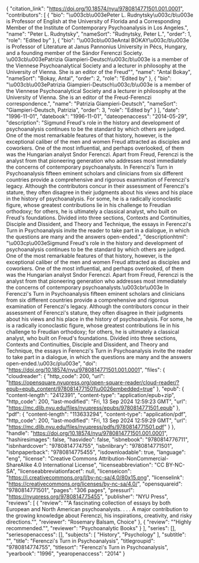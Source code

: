 {
   "citation_link": "https://doi.org/10.18574/nyu/9780814771501.001.0001",
   "contributors": [
     {
       "bio": "\u003cb\u003ePeter L. Rudnytsky\u003c/b\u003e is Professor of English at the University of Florida and a Corresponding Member of the Institute of Contemporary Psychoanalysis in Los Angeles.",
       "name": "Peter L. Rudnytsky",
       "nameSort": "Rudnytsky, Peter L.",
       "order": 1,
       "role": "Edited by"
     },
     {
       "bio": "\u003cb\u003eAntal BÓKAY\u003c/b\u003e is Professor of Literature at Janus Pannonius University in Pécs, Hungary, and a founding member of the Sándor Ferenczi Society. \u003cb\u003ePatrizia Giampieri-Deutsch\u003c/b\u003e is a member of the Viennese Psychoanalytical Society and a lecturer in philosophy at the University of Vienna. She is an editor of the Freud\"",
       "name": "Antal Bokay",
       "nameSort": "Bokay, Antal",
       "order": 2,
       "role": "Edited by"
     },
     {
       "bio": "\u003cb\u003ePatrizia Giampieri-Deutsch\u003c/b\u003e is a member of the Viennese Psychoanalytical Society and a lecturer in philosophy at the University of Vienna. She is an editor of the Freud-Ferenczi correspondence.",
       "name": "Patrizia Giampieri-Deutsch",
       "nameSort": "Giampieri-Deutsch, Patrizia",
       "order": 3,
       "role": "Edited by"
     }
   ],
   "date": "1996-11-01",
   "datebook": "1996-11-01",
   "dateopenaccess": "2014-05-29",
   "description": "Sigmund Freud's role in the history and development of psychoanalysis continues to be the standard by which others are judged. One of the most remarkable features of that history, however, is the exceptional caliber of the men and women Freud attracted as disciples and coworkers. One of the most influential, and perhaps overlooked, of them was the Hungarian analyst Sndor Ferenczi. Apart from Freud, Ferenczi is the analyst from that pioneering generation who addresses most immediately the concerns of contemporary psychoanalysts. In Ferenczi's Turn in Psychoanalysis fifteen eminent scholars and clinicians from six different countries provide a comprehensive and rigorous examination of Ferenczi's legacy. Although the contributors concur in their assessment of Ferenczi's stature, they often disagree in their judgments about his views and his place in the history of psychoanalysis. For some, he is a radically iconoclastic figure, whose greatest contributions lie in his challenge to Freudian orthodoxy; for others, he is ultimately a classical analyst, who built on Freud's foundations. Divided into three sections, Contexts and Continuities, Disciple and Dissident, and Theory and Technique, the essays in Ferenczi's Turn in Psychoanalysis invite the reader to take part in a dialogue, in which the questions are many and the answers open-ended.",
   "descriptionhtml": "\u003cp\u003eSigmund Freud's role in the history and development of psychoanalysis continues to be the standard by which others are judged. One of the most remarkable features of that history, however, is the exceptional caliber of the men and women Freud attracted as disciples and coworkers. One of the most influential, and perhaps overlooked, of them was the Hungarian analyst Sndor Ferenczi. Apart from Freud, Ferenczi is the analyst from that pioneering generation who addresses most immediately the concerns of contemporary psychoanalysts.\u003cbr\u003e In Ferenczi's Turn in Psychoanalysis fifteen eminent scholars and clinicians from six different countries provide a comprehensive and rigorous examination of Ferenczi's legacy. Although the contributors concur in their assessment of Ferenczi's stature, they often disagree in their judgments about his views and his place in the history of psychoanalysis. For some, he is a radically iconoclastic figure, whose greatest contributions lie in his challenge to Freudian orthodoxy; for others, he is ultimately a classical analyst, who built on Freud's foundations. Divided into three sections, Contexts and Continuities, Disciple and Dissident, and Theory and Technique, the essays in Ferenczi's Turn in Psychoanalysis invite the reader to take part in a dialogue, in which the questions are many and the answers open-ended.\u003c/p\u003e",
   "doi": "https://doi.org/10.18574/nyu/9780814771501.001.0001",
   "files": {
     "cloudreader": {
       "http_code": 200,
       "url": "https://opensquare.nyupress.org/open-square-reader/cloud-reader/?epub=epub_content/9780814771501\u0026embedded=true"
     },
     "epub": {
       "content-length": "2412391",
       "content-type": "application/epub+zip",
       "http_code": 200,
       "last-modified": "Fri, 13 Sep 2024 12:59:23 GMT",
       "url": "https://mc.dlib.nyu.edu/files/nyupress/epubs/9780814771501.epub"
     },
     "pdf": {
       "content-length": "113633294",
       "content-type": "application/pdf",
       "http_code": 200,
       "last-modified": "Fri, 13 Sep 2024 12:59:29 GMT",
       "url": "https://mc.dlib.nyu.edu/files/nyupress/pdfs/9780814771501.pdf"
     }
   },
   "handle": "https://doi.org/10.18574/nyu/9780814771501.001.0001",
   "hashiresimages": false,
   "hasvideo": false,
   "isbnebook": "9780814776711",
   "isbnhardcover": "9780814774755",
   "isbnlibrary": "9780814771501",
   "isbnpaperback": "9780814775455",
   "isdownloadable": true,
   "language": "eng",
   "license": "Creative Commons Attribution-NonCommercial-ShareAlike 4.0 International License",
   "licenseabbreviation": "CC BY-NC-SA",
   "licenseabbreviationfacet": null,
   "licenseicon": "https://i.creativecommons.org/l/by-nc-sa/4.0/80x15.png",
   "licenselink": "https://creativecommons.org/licenses/by-nc-sa/4.0/",
   "opensquareid": "9780814771501",
   "pages": "306 pages",
   "pressurl": "https://nyupress.org/9780814775455",
   "publisher": "NYU Press",
   "reviews": [
     {
       "review": "\"A fascinating collection of essays by both European and North American psychoanalysts. . . . A major contribution to the growing knowledge about Ferenczi, his inspirations, creativity, and risky directions.\"",
       "reviewer": "Rosemary Balsam, Choice"
     },
     {
       "review": "\"Highly recommended.\"",
       "reviewer": "Psychoanalytic Books"
     }
   ],
   "series": [],
   "seriesopenaccess": [],
   "subjects": [
     "History",
     "Psychology"
   ],
   "subtitle": "",
   "title": "Ferenczi's Turn in Psychoanalysis",
   "titlegroupid": "9780814774755",
   "titlesort": "Ferenczi's Turn in Psychoanalysis",
   "yearbook": "1996",
   "yearopenaccess": "2014"
 }
